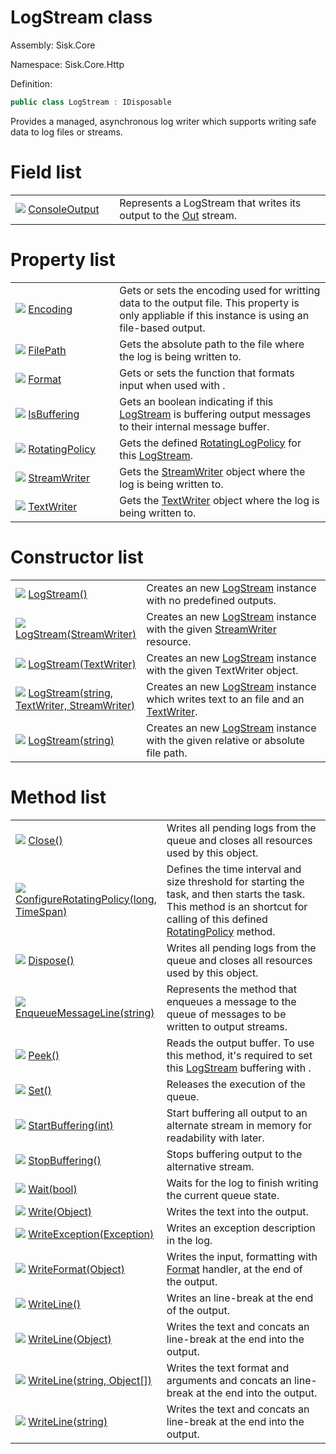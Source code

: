 <!--

Copyrights 2023 Sisk Framework - CypherPotato
Published under MIT license

!!! DO NOT EDIT THIS FILE !!!
This file was generated by a tool in the Sisk package. To edit the information in this documentation,
edit the XML documentation present in the Sisk source code.

-->

# LogStream class
Assembly: Sisk.Core

Namespace: Sisk.Core.Http

Definition:

```cs
public class LogStream : IDisposable
```

Provides a managed, asynchronous log writer which supports writing safe data to log files or streams.


# Field list

<table>
    <tbody>
<tr>
    <td style="width: 33%">
        <img class="icon" src="/assets/img/icons/field.svg">
        <a href="/spec/Sisk.Core.Http.LogStream.ConsoleOutput.md">
            ConsoleOutput
        </a>
    </td>
    <td>
        Represents a LogStream that writes its output to the <a href="https://learn.microsoft.com/en-us/dotnet/api/System.Console.Out">Out</a> stream.
    </td>
</tr>
    </tbody>
</table>

# Property list

<table>
    <tbody>
<tr>
    <td style="width: 33%">
        <img class="icon" src="/assets/img/icons/property.svg">
        <a href="/spec/Sisk.Core.Http.LogStream.Encoding.md">
            Encoding
        </a>
    </td>
    <td>
        Gets or sets the encoding used for writting data to the output file. This property is only appliable if this instance is using an file-based output.
    </td>
</tr>
<tr>
    <td style="width: 33%">
        <img class="icon" src="/assets/img/icons/property.svg">
        <a href="/spec/Sisk.Core.Http.LogStream.FilePath.md">
            FilePath
        </a>
    </td>
    <td>
        Gets the absolute path to the file where the log is being written to.
    </td>
</tr>
<tr>
    <td style="width: 33%">
        <img class="icon" src="/assets/img/icons/property.svg">
        <a href="/spec/Sisk.Core.Http.LogStream.Format.md">
            Format
        </a>
    </td>
    <td>
        Gets or sets the function that formats input when used with <see cref="M:Sisk.Core.Http.LogStream.WriteFormat(System.Object)" />.
    </td>
</tr>
<tr>
    <td style="width: 33%">
        <img class="icon" src="/assets/img/icons/property.svg">
        <a href="/spec/Sisk.Core.Http.LogStream.IsBuffering.md">
            IsBuffering
        </a>
    </td>
    <td>
        Gets an boolean indicating if this <a href="/spec/Sisk.Core.Http.LogStream.md">LogStream</a> is buffering output messages to their internal message buffer.
    </td>
</tr>
<tr>
    <td style="width: 33%">
        <img class="icon" src="/assets/img/icons/property.svg">
        <a href="/spec/Sisk.Core.Http.LogStream.RotatingPolicy.md">
            RotatingPolicy
        </a>
    </td>
    <td>
        Gets the defined <a href="/spec/Sisk.Core.Http.RotatingLogPolicy.md">RotatingLogPolicy</a> for this <a href="/spec/Sisk.Core.Http.LogStream.md">LogStream</a>.
    </td>
</tr>
<tr>
    <td style="width: 33%">
        <img class="icon" src="/assets/img/icons/property.svg">
        <a href="/spec/Sisk.Core.Http.LogStream.StreamWriter.md">
            StreamWriter
        </a>
    </td>
    <td>
        Gets the <a href="https://learn.microsoft.com/en-us/dotnet/api/System.IO.StreamWriter">StreamWriter</a> object where the log is being written to.
    </td>
</tr>
<tr>
    <td style="width: 33%">
        <img class="icon" src="/assets/img/icons/property.svg">
        <a href="/spec/Sisk.Core.Http.LogStream.TextWriter.md">
            TextWriter
        </a>
    </td>
    <td>
        Gets the <a href="https://learn.microsoft.com/en-us/dotnet/api/System.IO.TextWriter">TextWriter</a> object where the log is being written to.
    </td>
</tr>
    </tbody>
</table>

# Constructor list

<table>
    <tbody>
<tr>
    <td style="width: 33%">
        <img class="icon" src="/assets/img/icons/constructor.svg">
        <a href="/spec/Sisk.Core.Http.LogStream.LogStream().md">
            LogStream()
        </a>
    </td>
    <td>
        Creates an new <a href="/spec/Sisk.Core.Http.LogStream.md">LogStream</a> instance with no predefined outputs.
    </td>
</tr>
<tr>
    <td style="width: 33%">
        <img class="icon" src="/assets/img/icons/constructor.svg">
        <a href="/spec/Sisk.Core.Http.LogStream.LogStream(StreamWriter).md">
            LogStream(StreamWriter)
        </a>
    </td>
    <td>
        Creates an new <a href="/spec/Sisk.Core.Http.LogStream.md">LogStream</a> instance with the given <a href="https://learn.microsoft.com/en-us/dotnet/api/System.IO.StreamWriter">StreamWriter</a> resource.
    </td>
</tr>
<tr>
    <td style="width: 33%">
        <img class="icon" src="/assets/img/icons/constructor.svg">
        <a href="/spec/Sisk.Core.Http.LogStream.LogStream(TextWriter).md">
            LogStream(TextWriter)
        </a>
    </td>
    <td>
        Creates an new <a href="/spec/Sisk.Core.Http.LogStream.md">LogStream</a> instance with the given TextWriter object.
    </td>
</tr>
<tr>
    <td style="width: 33%">
        <img class="icon" src="/assets/img/icons/constructor.svg">
        <a href="/spec/Sisk.Core.Http.LogStream.LogStream(string-TextWriter-StreamWriter).md">
            LogStream(string, TextWriter, StreamWriter)
        </a>
    </td>
    <td>
        Creates an new <a href="/spec/Sisk.Core.Http.LogStream.md">LogStream</a> instance which writes text to an file and an <a href="/spec/Sisk.Core.Http.LogStream.md">TextWriter</a>.
    </td>
</tr>
<tr>
    <td style="width: 33%">
        <img class="icon" src="/assets/img/icons/constructor.svg">
        <a href="/spec/Sisk.Core.Http.LogStream.LogStream(string).md">
            LogStream(string)
        </a>
    </td>
    <td>
        Creates an new <a href="/spec/Sisk.Core.Http.LogStream.md">LogStream</a> instance with the given relative or absolute file path.
    </td>
</tr>
    </tbody>
</table>

# Method list

<table>
    <tbody>
<tr>
    <td style="width: 33%">
        <img class="icon" src="/assets/img/icons/method.svg">
        <a href="/spec/Sisk.Core.Http.LogStream.Close().md">
            Close()
        </a>
    </td>
    <td>
        Writes all pending logs from the queue and closes all resources used by this object.
    </td>
</tr>
<tr>
    <td style="width: 33%">
        <img class="icon" src="/assets/img/icons/method.svg">
        <a href="/spec/Sisk.Core.Http.LogStream.ConfigureRotatingPolicy(long-TimeSpan).md">
            ConfigureRotatingPolicy(long, TimeSpan)
        </a>
    </td>
    <td>
        Defines the time interval and size threshold for starting the task, and then starts the task. This method is an shortcut for calling <see cref="M:Sisk.Core.Http.RotatingLogPolicy.Configure(System.Int64,System.TimeSpan)" /> of this defined <a href="/spec/Sisk.Core.Http.LogStream.md">RotatingPolicy</a> method.
    </td>
</tr>
<tr>
    <td style="width: 33%">
        <img class="icon" src="/assets/img/icons/method.svg">
        <a href="/spec/Sisk.Core.Http.LogStream.Dispose().md">
            Dispose()
        </a>
    </td>
    <td>
        Writes all pending logs from the queue and closes all resources used by this object.
    </td>
</tr>
<tr>
    <td style="width: 33%">
        <img class="icon" src="/assets/img/icons/method.svg">
        <a href="/spec/Sisk.Core.Http.LogStream.EnqueueMessageLine(string).md">
            EnqueueMessageLine(string)
        </a>
    </td>
    <td>
        Represents the method that enqueues a message to the queue of messages to be written to output streams.
    </td>
</tr>
<tr>
    <td style="width: 33%">
        <img class="icon" src="/assets/img/icons/method.svg">
        <a href="/spec/Sisk.Core.Http.LogStream.Peek().md">
            Peek()
        </a>
    </td>
    <td>
        Reads the output buffer. To use this method, it's required to set this <a href="/spec/Sisk.Core.Http.LogStream.md">LogStream</a> buffering with <see cref="M:Sisk.Core.Http.LogStream.StartBuffering(System.Int32)" />.
    </td>
</tr>
<tr>
    <td style="width: 33%">
        <img class="icon" src="/assets/img/icons/method.svg">
        <a href="/spec/Sisk.Core.Http.LogStream.Set().md">
            Set()
        </a>
    </td>
    <td>
        Releases the execution of the queue.
    </td>
</tr>
<tr>
    <td style="width: 33%">
        <img class="icon" src="/assets/img/icons/method.svg">
        <a href="/spec/Sisk.Core.Http.LogStream.StartBuffering(int).md">
            StartBuffering(int)
        </a>
    </td>
    <td>
        Start buffering all output to an alternate stream in memory for readability with <see cref="!:Peek(int)" /> later.
    </td>
</tr>
<tr>
    <td style="width: 33%">
        <img class="icon" src="/assets/img/icons/method.svg">
        <a href="/spec/Sisk.Core.Http.LogStream.StopBuffering().md">
            StopBuffering()
        </a>
    </td>
    <td>
        Stops buffering output to the alternative stream.
    </td>
</tr>
<tr>
    <td style="width: 33%">
        <img class="icon" src="/assets/img/icons/method.svg">
        <a href="/spec/Sisk.Core.Http.LogStream.Wait(bool).md">
            Wait(bool)
        </a>
    </td>
    <td>
        Waits for the log to finish writing the current queue state.
    </td>
</tr>
<tr>
    <td style="width: 33%">
        <img class="icon" src="/assets/img/icons/method.svg">
        <a href="/spec/Sisk.Core.Http.LogStream.Write(Object).md">
            Write(Object)
        </a>
    </td>
    <td>
        Writes the text into the output.
    </td>
</tr>
<tr>
    <td style="width: 33%">
        <img class="icon" src="/assets/img/icons/method.svg">
        <a href="/spec/Sisk.Core.Http.LogStream.WriteException(Exception).md">
            WriteException(Exception)
        </a>
    </td>
    <td>
        Writes an exception description in the log.
    </td>
</tr>
<tr>
    <td style="width: 33%">
        <img class="icon" src="/assets/img/icons/method.svg">
        <a href="/spec/Sisk.Core.Http.LogStream.WriteFormat(Object).md">
            WriteFormat(Object)
        </a>
    </td>
    <td>
        Writes the input, formatting with <a href="/spec/Sisk.Core.Http.LogStream.md">Format</a> handler, at the end of the output.
    </td>
</tr>
<tr>
    <td style="width: 33%">
        <img class="icon" src="/assets/img/icons/method.svg">
        <a href="/spec/Sisk.Core.Http.LogStream.WriteLine().md">
            WriteLine()
        </a>
    </td>
    <td>
        Writes an line-break at the end of the output.
    </td>
</tr>
<tr>
    <td style="width: 33%">
        <img class="icon" src="/assets/img/icons/method.svg">
        <a href="/spec/Sisk.Core.Http.LogStream.WriteLine(Object).md">
            WriteLine(Object)
        </a>
    </td>
    <td>
        Writes the text and concats an line-break at the end into the output.
    </td>
</tr>
<tr>
    <td style="width: 33%">
        <img class="icon" src="/assets/img/icons/method.svg">
        <a href="/spec/Sisk.Core.Http.LogStream.WriteLine(string-Object).md">
            WriteLine(string, Object[])
        </a>
    </td>
    <td>
        Writes the text format and arguments and concats an line-break at the end into the output.
    </td>
</tr>
<tr>
    <td style="width: 33%">
        <img class="icon" src="/assets/img/icons/method.svg">
        <a href="/spec/Sisk.Core.Http.LogStream.WriteLine(string).md">
            WriteLine(string)
        </a>
    </td>
    <td>
        Writes the text and concats an line-break at the end into the output.
    </td>
</tr>
    </tbody>
</table>
